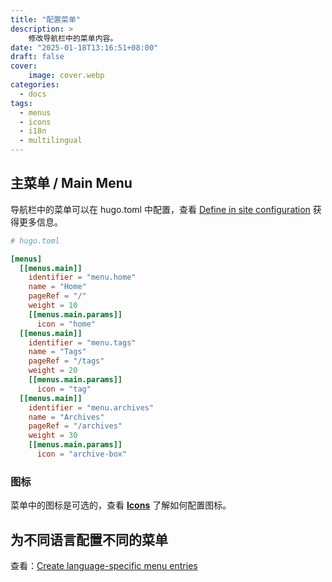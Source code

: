 ```yaml
---
title: "配置菜单"
description: >
    修改导航栏中的菜单内容。
date: "2025-01-18T13:16:51+08:00"
draft: false
cover:
    image: cover.webp
categories:
  - docs
tags:
  - menus
  - icons
  - i18n
  - multilingual
---
```


## 主菜单 / Main Menu

导航栏中的菜单可以在 hugo.toml 中配置，查看 [Define in site configuration][main-menu] 获得更多信息。

```toml
# hugo.toml

[menus]
  [[menus.main]]
    identifier = "menu.home"
    name = "Home"
    pageRef = "/"
    weight = 10
    [[menus.main.params]]
      icon = "home"
  [[menus.main]]
    identifier = "menu.tags"
    name = "Tags"
    pageRef = "/tags"
    weight = 20
    [[menus.main.params]]
      icon = "tag"
  [[menus.main]]
    identifier = "menu.archives"
    name = "Archives"
    pageRef = "/archives"
    weight = 30
    [[menus.main.params]]
      icon = "archive-box"
```

### 图标

菜单中的图标是可选的，查看 **[Icons](/doc/icons/)** 了解如何配置图标。

## 为不同语言配置不同的菜单

查看：[Create language-specific menu entries][lang-menus]

[main-menu]: https://gohugo.io/content-management/menus/#define-in-site-configuration "Define in site configuration"
[lang-menus]: https://gohugo.io/content-management/multilingual/#create-language-specific-menu-entries "Create language-specific menu entries"